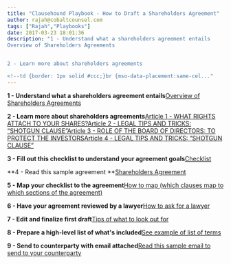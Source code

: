 ```yaml
---
title: "Clausehound Playbook - How to Draft a Shareholders Agreement"
author: rajah@cobaltcounsel.com
tags: ["Rajah","Playbooks"]
date: 2017-03-23 18:01:36
description: "1 - Understand what a shareholders agreement entails
Overview of Shareholders Agreements


2 - Learn more about shareholders agreements

<!--td {border: 1px solid #ccc;}br {mso-data-placement:same-cel..."
---
```


**1 - Understand what a shareholders agreement entails**[Overview of Shareholders Agreements](http://blog.clausehound.com/shareholders-agreement-overview/)

**2 - Learn more about shareholders agreements**<!--td {border: 1px solid #ccc;}br {mso-data-placement:same-cell;}-->[Article 1 - WHAT RIGHTS ATTACH TO YOUR SHARES?](http://blog.clausehound.com/what-rights-attach-to-your-shares/)<!--td {border: 1px solid #ccc;}br {mso-data-placement:same-cell;}-->[Article 2 - LEGAL TIPS AND TRICKS: “SHOTGUN CLAUSE”](http://blog.clausehound.com/legal-tips-and-tricks-shotgun-clause/)<!--td {border: 1px solid #ccc;}br {mso-data-placement:same-cell;}-->[Article 3 - ROLE OF THE BOARD OF DIRECTORS: TO PROTECT THE INVESTORS](http://blog.clausehound.com/role-of-the-board-of-directors-to-protect-the-investors/)[Article 4 - LEGAL TIPS AND TRICKS: “SHOTGUN CLAUSE”](http://blog.clausehound.com/legal-tips-and-tricks-shotgun-clause/)

**3 - Fill out this checklist to understand your agreement goals**[Checklist](https://www.dropbox.com/s/fwgw2ufdtjcxxsn/Shareholder%20Agreement%20Checklist.xlsx?dl=0)

**4 - Read this sample agreement
**[Shareholders Agreement](https://clausehound.com/legal-contract/15815/#!/document=)

**5 - Map your checklist to the agreement**[How to map (which clauses map to which sections of the agreement)](http://blog.clausehound.com/mapping-to-checklist/)

**6 - Have your agreement reviewed by a lawyer**[How to ask for a lawyer](http://blog.clausehound.com/lawyer-assistance-on-demand/)

**7 - Edit and finalize first draft**[Tips of what to look out for](http://blog.clausehound.com/2567-2/)

**8 - Prepare a high-level list of what's included**[See example of list of terms](http://blog.clausehound.com/list-of-what-is-included/)

**9 - Send to counterparty with email attached**[Read this sample email to send to your counterparty](http://blog.clausehound.com/sample-email-language-for-negotiating-a-contract/)
